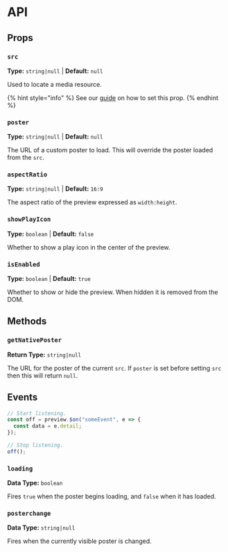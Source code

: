 # API

## Props

### `src`

**Type:** `string|null` | **Default:** `null`

Used to locate a media resource.

{% hint style="info" %}
See our [guide](../guides/loading-media.md) on how to set this prop.
{% endhint %}

### `poster`

**Type:** `string|null` | **Default:** `null`

The URL of a custom poster to load. This will override the poster loaded from the `src`.

### `aspectRatio`

**Type:** `string|null` | **Default:** `16:9`

The aspect ratio of the preview expressed as `width:height`.

### `showPlayIcon`

**Type:** `boolean` | **Default:** `false`

Whether to show a play icon in the center of the preview.

### `isEnabled`

**Type:** `boolean` | **Default:** `true`

Whether to show or hide the preview. When hidden it is removed from the DOM.

## Methods

### `getNativePoster`

**Return Type:** `string|null`

The URL for the poster of the current `src`. If `poster` is set before setting `src` then this will return `null`.

## Events

```js
// Start listening.
const off = preview.$on("someEvent", e => {
  const data = e.detail;
});

// Stop listening.
off();
```

### `loading`

**Data Type:** `boolean`

Fires `true` when the poster begins loading, and `false` when it has loaded.

### `posterchange`

**Data Type:** `string|null`

Fires when the currently visible poster is changed.
